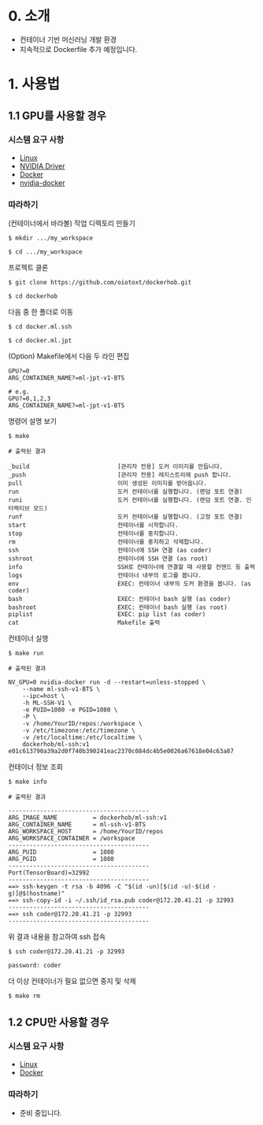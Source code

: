 # 0. 소개

* 컨테이너 기반 머신러닝 개발 환경
* 지속적으로 Dockerfile 추가 예정입니다.

# 1. 사용법

## 1.1 GPU를 사용할 경우

### 시스템 요구 사항

* [Linux](https://ubuntu.com/)
* [NVIDIA Driver](https://www.google.com/search?newwindow=1&ei=x0lBXfGhI5zMmAW_3ZXoDQ&q=How+to+Install+latest+nvidia+drivers+in+linux&oq=How+to+Install+latest+nvidia+drivers+in+linux&gs_l=psy-ab.3..35i39i19.1543.1917..2800...0.0..0.122.232.0j2......0....1..gws-wiz.......0i19.NIeyvBbm3Xs&ved=0ahUKEwixoabA197jAhUcJqYKHb9uBd0Q4dUDCAo&uact=5)
* [Docker](https://docs.docker.com/install/)
* [nvidia-docker](https://github.com/NVIDIA/nvidia-docker)

### 따라하기

(컨테이너에서 바라볼) 작업 디렉토리 만들기

    $ mkdir .../my_workspace

    $ cd .../my_workspace

프로젝트 클론

    $ git clone https://github.com/oiotoxt/dockerhob.git

    $ cd dockerhob

다음 중 한 폴더로 이동

    $ cd docker.ml.ssh

    $ cd docker.ml.jpt

(Option) Makefile에서 다음 두 라인 편집

    GPU?=0
    ARG_CONTAINER_NAME?=ml-jpt-v1-BTS

    # e.g.
    GPU?=0,1,2,3
    ARG_CONTAINER_NAME?=ml-jpt-v1-BTS

명령어 설명 보기

    $ make

```
# 출력된 결과

_build                         [관리자 전용] 도커 이미지를 만듭니다.
_push                          [관리자 전용] 레지스트리에 push 합니다.
pull                           이미 생성된 이미지를 받아옵니다.
run                            도커 컨테이너를 실행합니다. (랜덤 포트 연결)
runi                           도커 컨테이너를 실행합니다. (랜덤 포트 연결. 인터랙티브 모드)
runf                           도커 컨테이너를 실행합니다. (고정 포트 연결)
start                          컨테이너를 시작합니다.
stop                           컨테이너를 중지합니다.
rm                             컨테이너를 중지하고 삭제합니다.
ssh                            컨테이너에 SSH 연결 (as coder)
sshroot                        컨테이너에 SSH 연결 (as root)
info                           SSH로 컨테이너에 연결할 때 사용할 컨맨드 등 출력
logs                           컨테이너 내부의 로그를 봅니다.
env                            EXEC: 컨테이너 내부의 도커 환경을 봅니다. (as coder)
bash                           EXEC: 컨테이너 bash 실행 (as coder)
bashroot                       EXEC: 컨테이너 bash 실행 (as root)
piplist                        EXEC: pip list (as coder)
cat                            Makefile 출력
```

컨테이너 실행

    $ make run

```
# 출력된 결과

NV_GPU=0 nvidia-docker run -d --restart=unless-stopped \
	--name ml-ssh-v1-BTS \
	--ipc=host \
	-h ML-SSH-V1 \
	-e PUID=1080 -e PGID=1080 \
	-P \
	-v /home/YourID/repos:/workspace \
	-v /etc/timezone:/etc/timezone \
	-v /etc/localtime:/etc/localtime \
	dockerhob/ml-ssh:v1
e01c613790a39a2d0f740b390241eac2370c084dc4b5e0026a67618e04c63a87
```

컨테이너 정보 조회

    $ make info

```
# 출력된 결과

----------------------------------------
ARG_IMAGE_NAME          = dockerhob/ml-ssh:v1
ARG_CONTAINER_NAME      = ml-ssh-v1-BTS
ARG_WORKSPACE_HOST      = /home/YourID/repos
ARG_WORKSPACE_CONTAINER = /workspace
----------------------------------------
ARG_PUID                = 1080
ARG_PGID                = 1080
----------------------------------------
Port(TensorBoard)=32992
----------------------------------------
==> ssh-keygen -t rsa -b 4096 -C "$(id -un)[$(id -u)-$(id -g)]@$(hostname)"
==> ssh-copy-id -i ~/.ssh/id_rsa.pub coder@172.20.41.21 -p 32993
----------------------------------------
==> ssh coder@172.20.41.21 -p 32993
----------------------------------------
```

위 결과 내용을 참고하여 ssh 접속

    $ ssh coder@172.20.41.21 -p 32993

    password: coder

더 이상 컨테이너가 필요 없으면 중지 및 삭제

    $ make rm

## 1.2 CPU만 사용할 경우

### 시스템 요구 사항

* [Linux](https://ubuntu.com/)
* [Docker](https://docs.docker.com/install/)

### 따라하기

* 준비 중입니다.